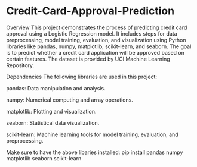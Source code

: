 # Credit-Card-Approval-Prediction

Overview
This project demonstrates the process of predicting credit card approval using a Logistic Regression model. It includes steps for data preprocessing, model training, evaluation, and visualization using Python libraries like pandas, numpy, matplotlib, scikit-learn, and seaborn. The goal is to predict whether a credit card application will be approved based on certain features. The dataset is provided by UCI Machine Learning Repository.

Dependencies
The following libraries are used in this project:

pandas: Data manipulation and analysis.

numpy: Numerical computing and array operations.

matplotlib: Plotting and visualization.

seaborn: Statistical data visualization.

scikit-learn: Machine learning tools for model training, evaluation, and preprocessing.

Make sure to have the above libaries installed:
pip install pandas numpy matplotlib seaborn scikit-learn
